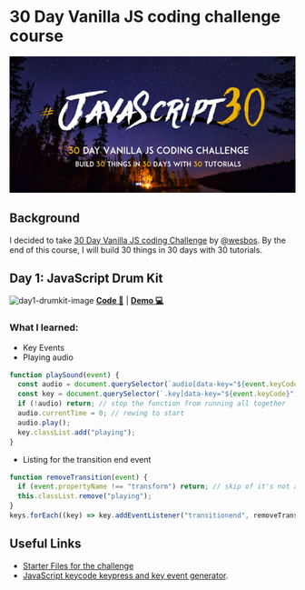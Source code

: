 # 30 Day Vanilla JS coding challenge course

![js3-social-share](images/JS3-social-share.jpeg)

## Background

I decided to take [30 Day Vanilla JS coding Challenge](https://javascript30.com/) by [@wesbos](https://github.com/wesbos/JavaScript30). By the end of this course, I will build 30 things in 30 days with 30 tutorials.

## Day 1: JavaScript Drum Kit

![day1-drumkit-image](images/day1-drumkit-image.gif)
**[Code :rocket:](/01%20-%20JavaScript%20Drum%20Kit)** | **[Demo :computer:]()**

### What I learned:

- Key Events
- Playing audio

```js
function playSound(event) {
  const audio = document.querySelector(`audio[data-key="${event.keyCode}"]`);
  const key = document.querySelector(`.key[data-key="${event.keyCode}"]`);
  if (!audio) return; // stop the function from running all together
  audio.currentTime = 0; // rewing to start
  audio.play();
  key.classList.add("playing");
}
```

- Listing for the transition end event

```js
function removeTransition(event) {
  if (event.propertyName !== "transform") return; // skip of it's not a transform
  this.classList.remove("playing");
}
keys.forEach((key) => key.addEventListener("transitionend", removeTransition));
```

## Useful Links

- [Starter Files for the challenge](https://github.com/wesbos/JavaScript30)
- [JavaScript keycode keypress and key event generator](https://jskeycode.info/).
